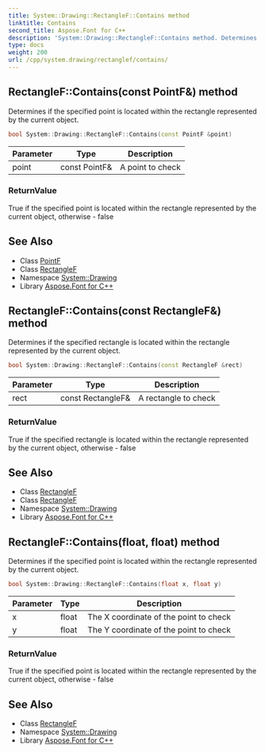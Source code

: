 ```yaml
---
title: System::Drawing::RectangleF::Contains method
linktitle: Contains
second_title: Aspose.Font for C++
description: 'System::Drawing::RectangleF::Contains method. Determines if the specified point is located within the rectangle represented by the current object in C++.'
type: docs
weight: 200
url: /cpp/system.drawing/rectanglef/contains/
---
```

## RectangleF::Contains(const PointF\&) method


Determines if the specified point is located within the rectangle represented by the current object.

```cpp
bool System::Drawing::RectangleF::Contains(const PointF &point)
```


| Parameter | Type | Description |
| --- | --- | --- |
| point | const PointF\& | A point to check |

### ReturnValue

True if the specified point is located within the rectangle represented by the current object, otherwise - false

## See Also

* Class [PointF](../../pointf/)
* Class [RectangleF](../)
* Namespace [System::Drawing](../../)
* Library [Aspose.Font for C++](../../../)
## RectangleF::Contains(const RectangleF\&) method


Determines if the specified rectangle is located within the rectangle represented by the current object.

```cpp
bool System::Drawing::RectangleF::Contains(const RectangleF &rect)
```


| Parameter | Type | Description |
| --- | --- | --- |
| rect | const RectangleF\& | A rectangle to check |

### ReturnValue

True if the specified rectangle is located within the rectangle represented by the current object, otherwise - false

## See Also

* Class [RectangleF](../)
* Class [RectangleF](../)
* Namespace [System::Drawing](../../)
* Library [Aspose.Font for C++](../../../)
## RectangleF::Contains(float, float) method


Determines if the specified point is located within the rectangle represented by the current object.

```cpp
bool System::Drawing::RectangleF::Contains(float x, float y)
```


| Parameter | Type | Description |
| --- | --- | --- |
| x | float | The X coordinate of the point to check |
| y | float | The Y coordinate of the point to check |

### ReturnValue

True if the specified point is located within the rectangle represented by the current object, otherwise - false

## See Also

* Class [RectangleF](../)
* Namespace [System::Drawing](../../)
* Library [Aspose.Font for C++](../../../)
